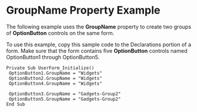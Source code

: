
# GroupName Property Example

The following example uses the  **GroupName** property to create two groups of **OptionButton** controls on the same form.

To use this example, copy this sample code to the Declarations portion of a form. Make sure that the form contains five  **OptionButton** controls named OptionButton1 through OptionButton5.



```
Private Sub UserForm_Initialize() 
 OptionButton1.GroupName = "Widgets" 
 OptionButton2.GroupName = "Widgets" 
 OptionButton4.GroupName = "Widgets" 
 
 OptionButton3.GroupName = "Gadgets-Group2" 
 OptionButton5.GroupName = "Gadgets-Group2" 
End Sub
```

